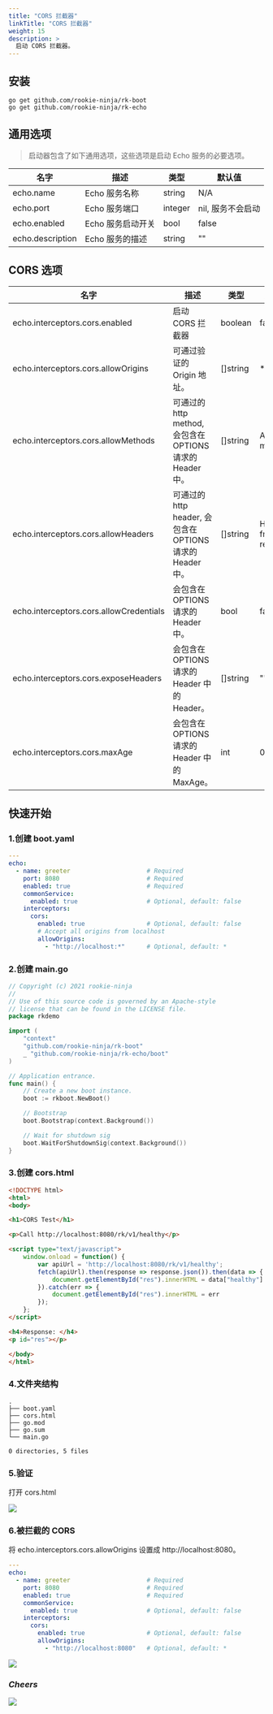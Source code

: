 ```yaml
---
title: "CORS 拦截器"
linkTitle: "CORS 拦截器"
weight: 15
description: >
  启动 CORS 拦截器。
---
```


## 安装
```shell script
go get github.com/rookie-ninja/rk-boot
go get github.com/rookie-ninja/rk-echo
```

## 通用选项
> 启动器包含了如下通用选项，这些选项是启动 Echo 服务的必要选项。

| 名字 | 描述 | 类型 | 默认值 |
| ------ | ------ | ------ | ------ |
| echo.name | Echo 服务名称 | string | N/A |
| echo.port | Echo 服务端口 | integer | nil, 服务不会启动 |
| echo.enabled | Echo 服务启动开关 | bool | false |
| echo.description | Echo 服务的描述 | string | "" |

## CORS 选项
| 名字 | 描述 | 类型 | 默认值 |
| ------ | ------ | ------ | ------ |
| echo.interceptors.cors.enabled | 启动 CORS 拦截器 | boolean | false |
| echo.interceptors.cors.allowOrigins | 可通过验证的 Origin 地址。 | []string | * |
| echo.interceptors.cors.allowMethods | 可通过的 http method, 会包含在 OPTIONS 请求的 Header 中。| []string | All http methods |
| echo.interceptors.cors.allowHeaders | 可通过的 http header, 会包含在 OPTIONS 请求的 Header 中。 | []string | Headers from request |
| echo.interceptors.cors.allowCredentials | 会包含在 OPTIONS 请求的 Header 中。 | bool | false |
| echo.interceptors.cors.exposeHeaders | 会包含在 OPTIONS 请求的 Header 中的 Header。 | []string | "" |
| echo.interceptors.cors.maxAge | 会包含在 OPTIONS 请求的 Header 中的 MaxAge。 | int | 0 |

## 快速开始
### 1.创建 boot.yaml
```yaml
---
echo:
  - name: greeter                     # Required
    port: 8080                        # Required
    enabled: true                     # Required
    commonService:
      enabled: true                   # Optional, default: false
    interceptors:
      cors:
        enabled: true                 # Optional, default: false
        # Accept all origins from localhost
        allowOrigins:
          - "http://localhost:*"      # Optional, default: *
```

### 2.创建 main.go
```go
// Copyright (c) 2021 rookie-ninja
//
// Use of this source code is governed by an Apache-style
// license that can be found in the LICENSE file.
package rkdemo

import (
	"context"
	"github.com/rookie-ninja/rk-boot"
	_ "github.com/rookie-ninja/rk-echo/boot"
)

// Application entrance.
func main() {
	// Create a new boot instance.
	boot := rkboot.NewBoot()

	// Bootstrap
	boot.Bootstrap(context.Background())

	// Wait for shutdown sig
	boot.WaitForShutdownSig(context.Background())
}
```

### 3.创建 cors.html
```html
<!DOCTYPE html>
<html>
<body>

<h1>CORS Test</h1>

<p>Call http://localhost:8080/rk/v1/healthy</p>

<script type="text/javascript">
    window.onload = function() {
        var apiUrl = 'http://localhost:8080/rk/v1/healthy';
        fetch(apiUrl).then(response => response.json()).then(data => {
            document.getElementById("res").innerHTML = data["healthy"]
        }).catch(err => {
            document.getElementById("res").innerHTML = err
        });
    };
</script>

<h4>Response: </h4>
<p id="res"></p>

</body>
</html>
```

### 4.文件夹结构
```shell script
.
├── boot.yaml
├── cors.html
├── go.mod
├── go.sum
└── main.go

0 directories, 5 files
```

### 5.验证
打开 cors.html

![](/bootstrapper/user-guide/echo-golang/basic/cors-success.png)

### 6.被拦截的 CORS
将 echo.interceptors.cors.allowOrigins 设置成 http://localhost:8080。

```yaml
---
echo:
  - name: greeter                     # Required
    port: 8080                        # Required
    enabled: true                     # Required
    commonService:
      enabled: true                   # Optional, default: false
    interceptors:
      cors:
        enabled: true                 # Optional, default: false
        allowOrigins:
          - "http://localhost:8080"   # Optional, default: *
```

![](/bootstrapper/user-guide/echo-golang/basic/cors-fail.png)

### _**Cheers**_
![](/bootstrapper/user-guide/cheers.png)